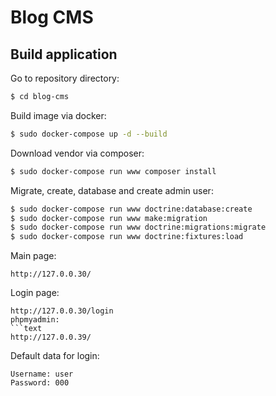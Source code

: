 # Blog CMS

## Build application
Go to repository directory:
```bash
$ cd blog-cms
```
Build image via docker:
```bash
$ sudo docker-compose up -d --build
```
Download vendor via composer:
```bash
$ sudo docker-compose run www composer install
```
Migrate, create, database and create admin user:
```bash
$ sudo docker-compose run www doctrine:database:create
$ sudo docker-compose run www make:migration
$ sudo docker-compose run www doctrine:migrations:migrate
$ sudo docker-compose run www doctrine:fixtures:load
```
Main page:
```text
http://127.0.0.30/
```
Login page:
```text
http://127.0.0.30/login
phpmyadmin:
```text
http://127.0.0.39/
```
Default data for login:
```text
Username: user
Password: 000
```
